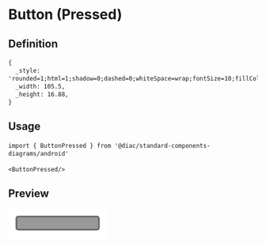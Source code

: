 # Button (Pressed)

## Definition

```
{
  _style: 'rounded=1;html=1;shadow=0;dashed=0;whiteSpace=wrap;fontSize=10;fillColor=#999999;align=center;strokeColor=#666666;fontColor=#ffffff;strokeWidth=2;',
  _width: 105.5,
  _height: 16.88,
}
```

## Usage

```
import { ButtonPressed } from '@diac/standard-components-diagrams/android'

<ButtonPressed/>
```

## Preview

<img src="./button-pressed.png" width="200"/>
